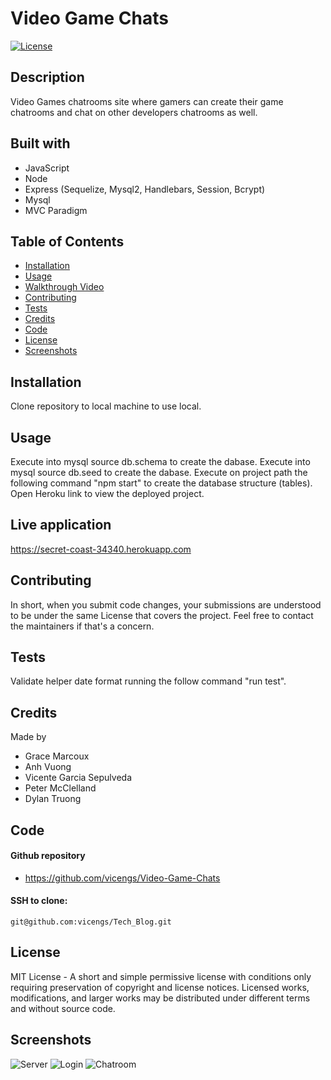 # Video Game Chats

[![License](https://img.shields.io/static/v1?label=License&message=MIT&color=green)](http://choosealicense.com/licenses/mit/)

## Description
  
Video Games chatrooms site where gamers can create their game chatrooms and chat on other developers chatrooms as well.

## Built with

- JavaScript
- Node
- Express (Sequelize, Mysql2, Handlebars, Session, Bcrypt)
- Mysql
- MVC Paradigm

## Table of Contents

* [Installation](#installation)
* [Usage](#usage)
* [Walkthrough Video](#walkthrough)
* [Contributing](#contributing)
* [Tests](#tests)
* [Credits](#credits)
* [Code](#code)
* [License](#license)
* [Screenshots](#screenshots)

## Installation

Clone repository to local machine to use local.

## Usage

Execute into mysql source db.schema to create the dabase.
Execute into mysql source db.seed to create the dabase.
Execute on project path the following command "npm start" to create the database structure (tables).
Open Heroku link to view the deployed project.

## Live application

https://secret-coast-34340.herokuapp.com

## Contributing

In short, when you submit code changes, your submissions are understood to be under the same License that covers the project. Feel free to contact the maintainers if that's a concern.

## Tests

Validate helper date format running the follow command "run test".

## Credits

Made by

- Grace Marcoux
- Anh Vuong
- Vicente Garcia Sepulveda
- Peter McClelland
- Dylan Truong

## Code

#### Github repository

- https://github.com/vicengs/Video-Game-Chats

#### SSH to clone:

    git@github.com:vicengs/Tech_Blog.git

## License

MIT License - A short and simple permissive license with conditions only requiring preservation of copyright and license notices. Licensed works, modifications, and larger works may be distributed under different terms and without source code.

## Screenshots
    
![Server](/assets/images/server.jpg)
![Login](/assets/images/login.jpg)
![Chatroom](/assets/images/chatroom.jpg)